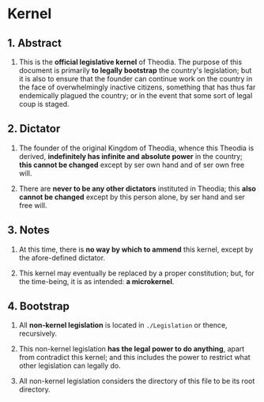 # Kernel

## 1. Abstract

1. This is the **official legislative kernel** of Theodia.  The purpose of this document is primarily **to legally bootstrap** the country's legislation;  but it is also to ensure that the founder can continue work on the country in the face of overwhelmingly inactive citizens, something that has thus far endemically plagued the country;  or in the event that some sort of legal coup is staged.

## 2. Dictator

1. The founder of the original Kingdom of Theodia, whence this Theodia is derived, **indefinitely has infinite and absolute power** in the country;  **this cannot be changed** except by ser own hand and of ser own free will.

2. There are **never to be any other dictators** instituted in Theodia;  this **also cannot be changed** except by this person alone, by ser hand and ser free will.

## 3. Notes

1. At this time, there is **no way by which to ammend** this kernel, except by the afore-defined dictator.

2. This kernel may eventually be replaced by a proper constitution;  but, for the time-being, it is as intended:  **a microkernel**.

## 4. Bootstrap

1. All **non-kernel legislation** is located in ``./Legislation`` or thence, recursively.

2. This non-kernel legislation **has the legal power to do anything**, apart from contradict this kernel;  and this includes the power to restrict what other legislation can legally do.

3. All non-kernel legislation considers the directory of this file to be its root directory.
